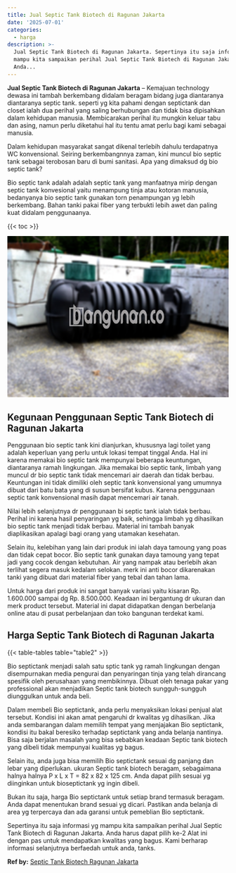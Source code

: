 ```yaml
---
title: Jual Septic Tank Biotech di Ragunan Jakarta
date: '2025-07-01'
categories:
  - harga
description: >-
  Jual Septic Tank Biotech di Ragunan Jakarta. Sepertinya itu saja informasi yg
  mampu kita sampaikan perihal Jual Septic Tank Biotech di Ragunan Jakarta.
  Anda...
---
```


**Jual Septic Tank Biotech di Ragunan Jakarta** – Kemajuan technology dewasa ini tambah berkembang didalam beragam bidang juga diantaranya diantaranya septic tank. seperti yg kita pahami dengan septictank dan closet ialah dua perihal yang saling berhubungan dan tidak bisa dipisahkan dalam kehidupan manusia. Membicarakan perihal itu mungkin keluar tabu dan asing, namun perlu diketahui hal itu tentu amat perlu bagi kami sebagai manusia.

Dalam kehidupan masyarakat sangat dikenal terlebih dahulu terdapatnya WC konvensional. Seiring berkembangnnya zaman, kini muncul bio septic tank sebagai terobosan baru di bumi sanitasi. Apa yang dimaksud dg bio septic tank?

Bio septic tank adalah adalah septic tank yang manfaatnya mirip dengan septic tank konvesional yaitu menampung tinja atau kotoran manusia, bedanyanya bio septic tank gunakan torn penampungan yg lebih berkembang. Bahan tanki pakai fiber yang terbukti lebih awet dan paling kuat didalam penggunaanya.

{{< toc >}}

![Jual Septic Tank Biotech di Ragunan Jakarta](/images/jual-bio-septictank-27.png)

## Kegunaan Penggunaan Septic Tank Biotech di Ragunan Jakarta

Penggunaan bio septic tank kini dianjurkan, khususnya lagi toilet yang adalah keperluan yang perlu untuk lokasi tempat tinggal Anda. Hal ini karena memakai bio septic tank mempunyai beberapa keuntungan, diantaranya ramah lingkungan. Jika memakai bio septic tank, limbah yang muncul dr bio septic tank tidak mencemari air daerah dan tidak berbau. Keuntungan ini tidak dimiliki oleh septic tank konvensional yang umumnya dibuat dari batu bata yang di susun bersifat kubus. Karena penggunaan septic tank konvensional masih dapat mencemari air tanah.

Nilai lebih selanjutnya dr penggunaan bi septic tank ialah tidak berbau. Perihal ini karena hasil penyaringan yg baik, sehingga limbah yg dihasilkan bio septic tank menjadi tidak berbau. Material ini tambah banyak diaplikasikan apalagi bagi orang yang utamakan kesehatan.

Selain itu, kelebihan yang lain dari produk ini ialah daya tamoung yang poas dan tidak cepat bocor. Bio septic tank gunakan daya tamoung yang tepat jadi yang cocok dengan kebutuhan. Air yang nampak atau berlebih akan terlihat segera masuk kedalam selokan. merk ini anti bocor dikarenakan tanki yang dibuat dari material fiber yang tebal dan tahan lama.

Untuk harga dari produk ini sangat banyak variasi yaitu kisaran Rp. 1.600.000 sampai dg Rp. 8.500.000. Keadaan ini bergantung dr ukuran dan merk product tersebut. Material ini dapat didapatkan dengan berbelanja online atau di pusat perbelanjaan dan toko bangunan terdekat kami.

## Harga Septic Tank Biotech di Ragunan Jakarta

{{< table-tables table="table2" >}}

Bio septictank menjadi salah satu sptic tank yg ramah lingkungan dengan disempurnakan media pengurai dan penyaringan tinja yang telah dirancang spesifik oleh perusahaan yang membikinnya. Dibuat oleh tenaga pakar yang professional akan menjadikan Septic tank biotech sungguh-sungguh diunggulkan untuk anda beli.

Dalam membeli Bio septictank, anda perlu menyaksikan lokasi penjual alat tersebut. Kondisi ini akan amat pengaruhi dr kwalitas yg dihasilkan. Jika anda sembarangan dalam memilih tempat yang menjajakan Bio septictank, kondisi itu bakal beresiko terhadap septictank yang anda belanja nantinya. Bisa saja berjalan masalah yang bisa sebabkan keadaan Septic tank biotech yang dibeli tidak mempunyai kualitas yg bagus.

Selain itu, anda juga bisa memilih Bio septictank sesuai dg panjang dan lebar yang diperlukan. ukuran Septic tank biotech beragam, sebagaimana halnya halnya P x L x T = 82 x 82 x 125 cm. Anda dapat pilih sesuai yg diinginkan untuk bioseptictank yg ingin dibeli.

Bukan itu saja, harga Bio septictank untuk setiap brand termasuk beragam. Anda dapat menentukan brand sesuai yg dicari. Pastikan anda belanja di area yg terpercaya dan ada garansi untuk pemeblian Bio septictank.

Sepertinya itu saja informasi yg mampu kita sampaikan perihal Jual Septic Tank Biotech di Ragunan Jakarta. Anda harus dapat pilih ke-2 Alat ini dengan pas untuk mendapatkan kwalitas yang bagus. Kami berharap informasi selanjutnya berfaedah untuk anda, tanks.

**Ref by:** [Septic Tank Biotech Ragunan Jakarta](https://id.wikipedia.org/wiki/Septic)
